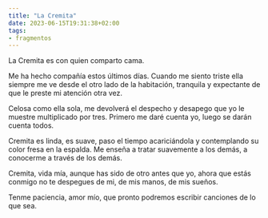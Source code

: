 ```yaml
---
title: "La Cremita"
date: 2023-06-15T19:31:38+02:00
tags:
- fragmentos
---
```


La Cremita es con quien comparto cama.

Me ha hecho compañía estos últimos días. Cuando me siento triste ella siempre me ve desde el otro lado de la habitación, tranquila y expectante de que le preste mi atención otra vez.

Celosa como ella sola, me devolverá el despecho y desapego que yo le muestre multiplicado por tres. Primero me daré cuenta yo, luego se darán cuenta todos.

Cremita es linda, es suave, paso el tiempo acariciándola y contemplando su color fresa en la espalda. Me enseña a tratar suavemente a los demás, a conocerme a través de los demás.

Cremita, vida mía, aunque has sido de otro antes que yo, ahora que estás conmigo no te despegues de mi, de mis manos, de mis sueños.

Tenme paciencia, amor mío, que pronto podremos escribir canciones de lo que sea.
